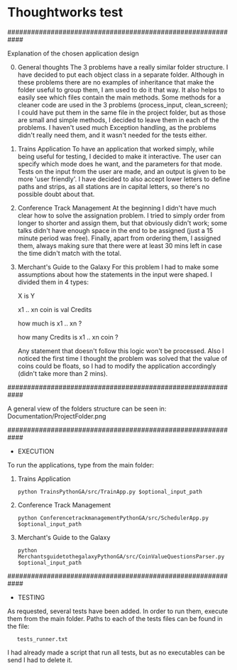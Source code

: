 # Thoughtworks test

############################################################

Explanation of the chosen application design

0) General thoughts
   The 3 problems have a really similar folder structure. I have decided to put each object
   class in a separate folder. Although in these problems there are no examples of inheritance
   that make the folder useful to group them, I am used to do it that way. It also helps to
   easily see which files contain the main methods. Some methods for a cleaner code are used
   in the 3 problems (process_input, clean_screen); I could have put them in the same file in
   the project folder, but as those are small and simple methods, I decided to leave them in
   each of the problems. I haven't used much Exception handling, as the problems didn't really
   need them, and it wasn't needed for the tests either.

1) Trains Application
   To have an application that worked simply, while being useful for testing, I decided to
   make it interactive. The user can specify which mode does he want, and the parameters for
   that mode. Tests on the input from the user are made, and an output is given to be more
   'user friendly'. I have decided to also accept lower letters to define paths and strips, as
   all stations are in capital letters, so there's no possible doubt about that.

2) Conference Track Management
   At the beginning I didn't have much clear how to solve the assignation problem. I tried to
   simply order from longer to shorter and assign them, but that obviously didn't work; some
   talks didn't have enough space in the end to be assigned (just a 15 minute period was free).
   Finally, apart from ordering them, I assigned them, always making sure that there were at
   least 30 mins left in case the time didn't match with the total.

3) Merchant's Guide to the Galaxy
   For this problem I had to make some assumptions about how the statements in the input were
   shaped. I divided them in 4 types:
   
   X is Y
   
   x1 .. xn coin is val Credits
   
   how much is x1 .. xn ?
   
   how many Credits is x1 .. xn coin ?
   
   Any statement that doesn't follow this logic won't be processed. Also I noticed the first
   time I thought the problem was solved that the value of coins could be floats, so I had
   to modify the application accordingly (didn't take more than 2 mins). 

############################################################

   A general view of the folders structure can be seen in:  
       Documentation/ProjectFolder.png                                    

############################################################

* EXECUTION

To run the applications, type from the main folder:

1) Trains Application

       python TrainsPythonGA/src/TrainApp.py $optional_input_path

2) Conference Track Management

       python ConferencetrackmanagementPythonGA/src/SchedulerApp.py $optional_input_path

3) Merchant's Guide to the Galaxy

       python MerchantsguidetothegalaxyPythonGA/src/CoinValueQuestionsParser.py $optional_input_path

############################################################

* TESTING

As requested, several tests have been added.
In order to run them, execute them from the main folder. Paths to each of the tests files can be
found in the file:

       tests_runner.txt

I had already made a script that run all tests, but as no executables can be send I had to delete it.
